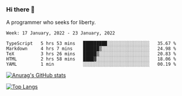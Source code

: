 ### Hi there 👋

<!--
**shejialuo/shejialuo** is a ✨ _special_ ✨ repository because its `README.md` (this file) appears on your GitHub profile.

Here are some ideas to get you started:

- 🔭 I’m currently working on ...
- 🌱 I’m currently learning ...
- 👯 I’m looking to collaborate on ...
- 🤔 I’m looking for help with ...
- 💬 Ask me about ...
- 📫 How to reach me: ...
- 😄 Pronouns: ...
- ⚡ Fun fact: ...
-->

A programmer who seeks for liberty.

<!--START_SECTION:waka-->
```text
Week: 17 January, 2022 - 23 January, 2022

TypeScript   5 hrs 53 mins   █████████░░░░░░░░░░░░░░░░   35.67 % 
Markdown     4 hrs 7 mins    ██████▒░░░░░░░░░░░░░░░░░░   24.98 % 
TeX          3 hrs 26 mins   █████▒░░░░░░░░░░░░░░░░░░░   20.83 % 
HTML         2 hrs 58 mins   ████▓░░░░░░░░░░░░░░░░░░░░   18.06 % 
YAML         1 min           ░░░░░░░░░░░░░░░░░░░░░░░░░   00.19 % 
```
<!--END_SECTION:waka-->

[![Anurag's GitHub stats](https://github-readme-stats.vercel.app/api?username=shejialuo&show_icons=true&theme=dracula)](https://github.com/anuraghazra/github-readme-stats)

[![Top Langs](https://github-readme-stats.vercel.app/api/top-langs/?username=shejialuo&layout=compact&hide=javascript,html,css,typescript,tex)](https://github.com/anuraghazra/github-readme-stats)

